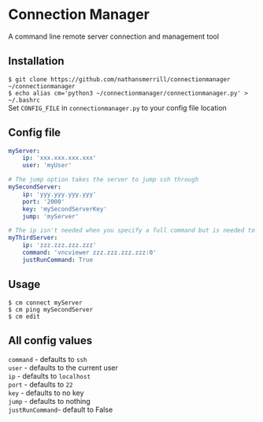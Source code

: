 # Connection Manager
A command line remote server connection and management tool

## Installation
`$ git clone https://github.com/nathansmerrill/connectionmanager ~/connectionmanager`  
`$ echo alias cm='python3 ~/connectionmanager/connectionmanager.py' > ~/.bashrc`  
Set `CONFIG_FILE` in `connectionmanager.py` to your config file location

## Config file
```yaml
myServer:
    ip: 'xxx.xxx.xxx.xxx'
    user: 'myUser'

# The jump option takes the server to jump ssh through
mySecondServer:
    ip: 'yyy.yyy.yyy.yyy'
    port: '2000'
    key: 'mySecondServerKey'
    jump: 'myServer'

# The ip isn't needed when you specify a full command but is needed to ping the server
myThirdServer:
    ip: 'zzz.zzz.zzz.zzz'
    command: 'vncviewer zzz.zzz.zzz.zzz:0'
    justRunCommand: True

```
## Usage
```
$ cm connect myServer
$ cm ping mySecondServer
$ cm edit
```

## All config values
`command`       - defaults to `ssh`  
`user`          - defaults to the current user  
`ip`            - defaults to `localhost`  
`port`          - defaults to `22`  
`key`           - defaults to no key  
`jump`          - defaults to nothing  
`justRunCommand`- default to False